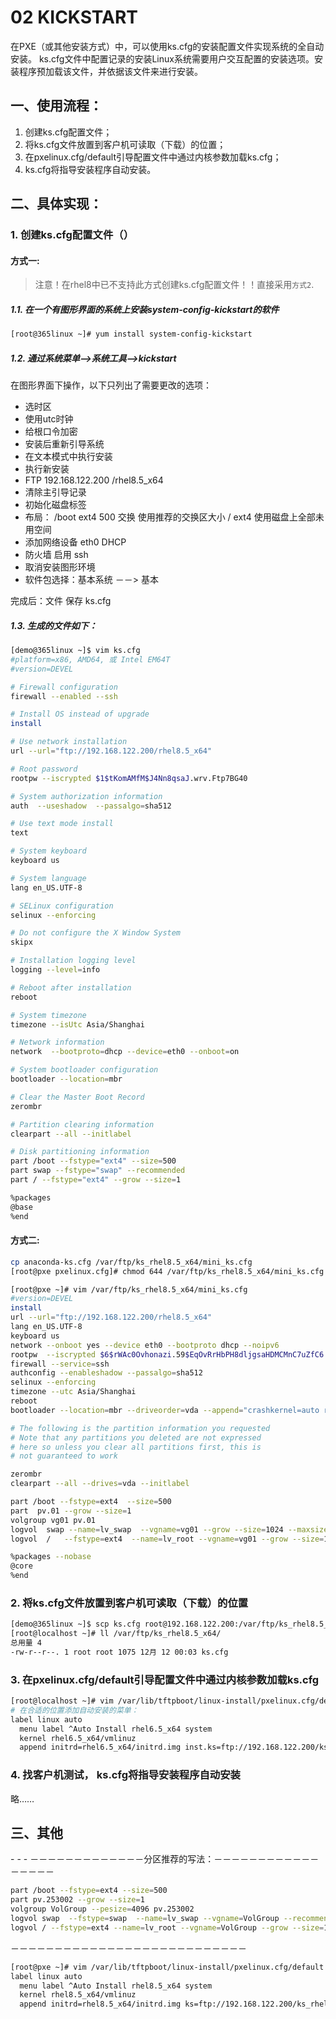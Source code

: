 # 02 KICKSTART

在PXE（或其他安装方式）中，可以使用ks.cfg的安装配置文件实现系统的全自动安装。
ks.cfg文件中配置记录的安装Linux系统需要用户交互配置的安装选项。安装程序预加载该文件，并依据该文件来进行安装。

## 一、使用流程：

1. 创建ks.cfg配置文件；
2. 将ks.cfg文件放置到客户机可读取（下载）的位置；
3. 在pxelinux.cfg/default引导配置文件中通过内核参数加载ks.cfg；
4. ks.cfg将指导安装程序自动安装。



## 二、具体实现：

### 1. 创建ks.cfg配置文件（）

#### 方式一:

>  注意！在rhel8中已不支持此方式创建ks.cfg配置文件！！直接采用`方式2`.

##### 1.1. 在一个有图形界面的系统上安装system-config-kickstart的软件

```bash
[root@365linux ~]# yum install system-config-kickstart
```



##### 1.2. 通过系统菜单-->系统工具-->kickstart

在图形界面下操作，以下只列出了需要更改的选项：

- 选时区
- 使用utc时钟
- 给根口令加密
- 安装后重新引导系统
- 在文本模式中执行安装
- 执行新安装
- FTP 192.168.122.200  /rhel8.5_x64
- 清除主引导记录
- 初始化磁盘标签
- 布局：
  /boot  ext4  500
  交换	使用推荐的交换区大小
  /        ext4   使用磁盘上全部未用空间
- 添加网络设备  eth0 DHCP
- 防火墙  启用  ssh
- 取消安装图形环境
- 软件包选择：基本系统 －－> 基本

完成后：文件 保存 ks.cfg



##### 1.3. 生成的文件如下：

```bash
[demo@365linux ~]$ vim ks.cfg 
#platform=x86, AMD64, 或 Intel EM64T
#version=DEVEL

# Firewall configuration
firewall --enabled --ssh

# Install OS instead of upgrade
install

# Use network installation
url --url="ftp://192.168.122.200/rhel8.5_x64"

# Root password
rootpw --iscrypted $1$tKomAMfM$J4Nn8qsaJ.wrv.Ftp7BG40

# System authorization information
auth  --useshadow  --passalgo=sha512

# Use text mode install
text

# System keyboard
keyboard us

# System language
lang en_US.UTF-8

# SELinux configuration
selinux --enforcing

# Do not configure the X Window System
skipx

# Installation logging level
logging --level=info

# Reboot after installation
reboot

# System timezone
timezone --isUtc Asia/Shanghai

# Network information
network  --bootproto=dhcp --device=eth0 --onboot=on

# System bootloader configuration
bootloader --location=mbr

# Clear the Master Boot Record
zerombr

# Partition clearing information
clearpart --all --initlabel

# Disk partitioning information
part /boot --fstype="ext4" --size=500
part swap --fstype="swap" --recommended
part / --fstype="ext4" --grow --size=1

%packages
@base
%end
```



#### 方式二:

```bash
cp anaconda-ks.cfg /var/ftp/ks_rhel8.5_x64/mini_ks.cfg
[root@pxe pxelinux.cfg]# chmod 644 /var/ftp/ks_rhel8.5_x64/mini_ks.cfg

[root@pxe ~]# vim /var/ftp/ks_rhel8.5_x64/mini_ks.cfg
#version=DEVEL
install
url --url="ftp://192.168.122.200/rhel8.5_x64"
lang en_US.UTF-8
keyboard us
network --onboot yes --device eth0 --bootproto dhcp --noipv6
rootpw  --iscrypted $6$rWAc0Ovhonazi.59$EqOvRrHbPH8dljgsaHDMCMnC7uZfC6.uEP4bUt/JSlMh.34J41/tSs07ukUzRq1yNS30vt.gFg6doN.Tvu6sX0
firewall --service=ssh
authconfig --enableshadow --passalgo=sha512
selinux --enforcing
timezone --utc Asia/Shanghai
reboot
bootloader --location=mbr --driveorder=vda --append="crashkernel=auto rhgb quiet"

# The following is the partition information you requested
# Note that any partitions you deleted are not expressed
# here so unless you clear all partitions first, this is
# not guaranteed to work

zerombr
clearpart --all --drives=vda --initlabel

part /boot --fstype=ext4  --size=500
part  pv.01 --grow --size=1
volgroup vg01 pv.01
logvol  swap --name=lv_swap  --vgname=vg01 --grow --size=1024 --maxsize=2048
logvol  /   --fstype=ext4  --name=lv_root --vgname=vg01 --grow --size=1 

%packages --nobase
@core
%end
```



### 2. 将ks.cfg文件放置到客户机可读取（下载）的位置

```bash
[demo@365linux ~]$ scp ks.cfg root@192.168.122.200:/var/ftp/ks_rhel8.5_x64
[root@localhost ~]# ll /var/ftp/ks_rhel8.5_x64/
总用量 4
-rw-r--r--. 1 root root 1075 12月 12 00:03 ks.cfg
```



### 3. 在pxelinux.cfg/default引导配置文件中通过内核参数加载ks.cfg

```bash
[root@localhost ~]# vim /var/lib/tftpboot/linux-install/pxelinux.cfg/default 
# 在合适的位置添加自动安装的菜单：
label linux auto
  menu label ^Auto Install rhel6.5_x64 system
  kernel rhel6.5_x64/vmlinuz
  append initrd=rhel6.5_x64/initrd.img inst.ks=ftp://192.168.122.200/ks_rhel6.5_x64/ks.cfg inst.repo=ftp://192.168.122.200/source/rhel8
```



### 4. 找客户机测试， ks.cfg将指导安装程序自动安装

  略……



## 三、其他

\-  -   - －－－－－－－－－－－－－分区推荐的写法：－－－－－－－－－－－－－－－－－

```bash
part /boot --fstype=ext4 --size=500
part pv.253002 --grow --size=1
volgroup VolGroup --pesize=4096 pv.253002
logvol swap  --fstype=swap  --name=lv_swap --vgname=VolGroup --recommended
logvol / --fstype=ext4 --name=lv_root --vgname=VolGroup --grow --size=1
```

－－－－－－－－－－－－－－－－－－－－－－－－－－－

```bash
[root@pxe ~]# vim /var/lib/tftpboot/linux-install/pxelinux.cfg/default
label linux auto
  menu label ^Auto Install rhel8.5_x64 system
  kernel rhel8.5_x64/vmlinuz
  append initrd=rhel8.5_x64/initrd.img ks=ftp://192.168.122.200/ks_rhel8.5_x64/mini_ks.cfg
```